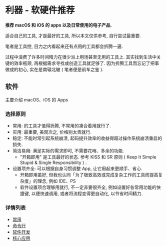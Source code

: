 # 利器 - 软硬件推荐

**推荐 macOS 和 iOS 的 apps 以及日常使用的电子产品.**

适合自己的工具, 才是最好的工具, 所以本文仅供参考, 自行尝试最重要.

笔者是工具控, 目力之内看起来还有点用的工具都会折腾一遍.

过程中浪费了许多时间精力在很少派上用场甚至无用的工具上.
其实找到生活中关键的效率瓶颈, 再根据需求寻找或创造工具就足够了.
因为折腾工具而忘记了把事做成的初心, 实在是南辕北辙 ( 笔者便是前车之鉴 ).

## 软件

主要介绍 macOS、iOS 的 Apps

### 选择原则

- 常用: 的工具才值得折腾, 不常用的凑合着用就行了.
- 实用: 最重要, 美观次之, 价格别太贵就行.
- 稳定: 不能时常引起系统崩溃, 起码提升效率的收益得超过操作系统崩溃重启的损失.
- 简洁易用: 满足实际的需求即可, 不需要花哨、多余的功能.
    -   "开箱即用" 是工具最好的状态.
        参考 KISS 和 SR 原则 ( Keep It Simple Stupid & Single Responsibility ) .
- 设置项齐全: 可以根据自身习惯调整 App, 让它用起来更顺手、省心.
    - 开箱即用虽好, 但我也认同「为了极致高效或完成复杂工作的工具而提高复杂度」的理念, 例如 IDE、PS
    - 软件设置项合理够用就行, 不一定非要很齐全, 例如设置好各常用功能的快捷键, 以便快速调用, 或者将流程变得更自动化, 以节省时间精力.

### 详情列表

- [常用](/mac/apps/common.md)
- [命令行](/marks/tools/cli.md)
- [软件开发](/mac/apps/development.md)
- [核心应用](/mac/apps/core-apps.md)
